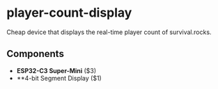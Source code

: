 # player-count-display
Cheap device that displays the real-time player count of survival.rocks.

## Components
- **ESP32-C3 Super-Mini** ($3)
- **4-bit Segment Display ($1)
